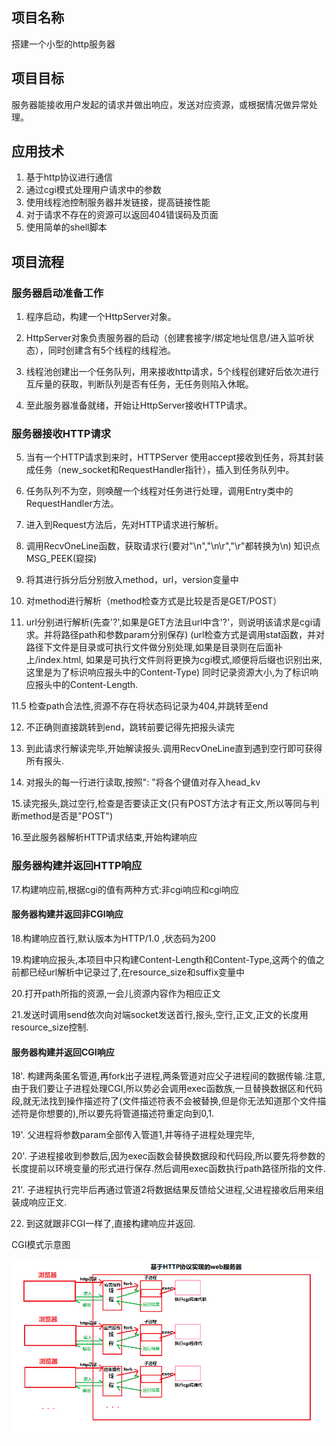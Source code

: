 ## 项目名称
搭建一个小型的http服务器
## 项目目标
服务器能接收用户发起的请求并做出响应，发送对应资源，或根据情况做异常处理。
## 应用技术
 1. 基于http协议进行通信
 2. 通过cgi模式处理用户请求中的参数
 3. 使用线程池控制服务器并发链接，提高链接性能
 4. 对于请求不存在的资源可以返回404错误码及页面
 5. 使用简单的shell脚本
 
## 项目流程
### 服务器启动准备工作

1. 程序启动，构建一个HttpServer对象。

2. HttpServer对象负责服务器的启动（创建套接字/绑定地址信息/进入监听状态），同时创建含有5个线程的线程池。

3. 线程池创建出一个任务队列，用来接收http请求，5个线程创建好后依次进行互斥量的获取，判断队列是否有任务，无任务则陷入休眠。

4. 至此服务器准备就绪，开始让HttpServer接收HTTP请求。

### 服务器接收HTTP请求

5. 当有一个HTTP请求到来时，HTTPServer 使用accept接收到任务，将其封装成任务（new_socket和RequestHandler指针），插入到任务队列中。

6. 任务队列不为空，则唤醒一个线程对任务进行处理，调用Entry类中的RequestHandler方法。

7. 进入到Request方法后，先对HTTP请求进行解析。

8. 调用RecvOneLine函数，获取请求行(要对"\n","\n\r","\r"都转换为\n)  知识点MSG_PEEK(窥探)

9. 将其进行拆分后分别放入method，url，version变量中

10. 对method进行解析（method检查方式是比较是否是GET/POST）

11. url分别进行解析(先查'?',如果是GET方法且url中含'?'，则说明该请求是cgi请求。并将路径path和参数param分别保存)
   (url检查方式是调用stat函数，并对路径下文件是目录或可执行文件做分别处理,如果是目录则在后面补上/index.html,
    如果是可执行文件则将更换为cgi模式,顺便将后缀也识别出来,这里是为了标识响应报头中的Content-Type)
    同时记录资源大小,为了标识响应报头中的Content-Length.
    
11.5 检查path合法性,资源不存在将状态码记录为404,并跳转至end

12. 不正确则直接跳转到end，跳转前要记得先把报头读完

13. 到此请求行解读完毕,开始解读报头.调用RecvOneLine直到遇到空行即可获得所有报头.

14. 对报头的每一行进行读取,按照": "将各个键值对存入head_kv

15.读完报头,跳过空行,检查是否要读正文(只有POST方法才有正文,所以等同与判断method是否是"POST")

16.至此服务器解析HTTP请求结束,开始构建响应

### 服务器构建并返回HTTP响应

17.构建响应前,根据cgi的值有两种方式:非cgi响应和cgi响应

#### 服务器构建并返回非CGI响应

18.构建响应首行,默认版本为HTTP/1.0 ,状态码为200

19.构建响应报头,本项目中只构建Content-Length和Content-Type,这两个的值之前都已经url解析中记录过了,在resource_size和suffix变量中

20.打开path所指的资源,一会儿资源内容作为相应正文

21.发送时调用send依次向对端socket发送首行,报头,空行,正文,正文的长度用resource_size控制.

#### 服务器构建并返回CGI响应

18'. 构建两条匿名管道,再fork出子进程,两条管道对应父子进程间的数据传输.注意,由于我们要让子进程处理CGI,所以势必会调用exec函数族,一旦替换数据区和代码段,就无法找到操作描述符了(文件描述符表不会被替换,但是你无法知道那个文件描述符是你想要的),所以要先将管道描述符重定向到0,1.

19'. 父进程将参数param全部传入管道1,并等待子进程处理完毕,

20'. 子进程接收到参数后,因为exec函数会替换数据段和代码段,所以要先将参数的长度提前以环境变量的形式进行保存.然后调用exec函数执行path路径所指的文件.

21'. 子进程执行完毕后再通过管道2将数据结果反馈给父进程,父进程接收后用来组装成响应正文.

22. 到这就跟非CGI一样了,直接构建响应并返回.

CGI模式示意图

![Image_text](https://github.com/ferlanymh/my_http_server/blob/master/CGI.png)
